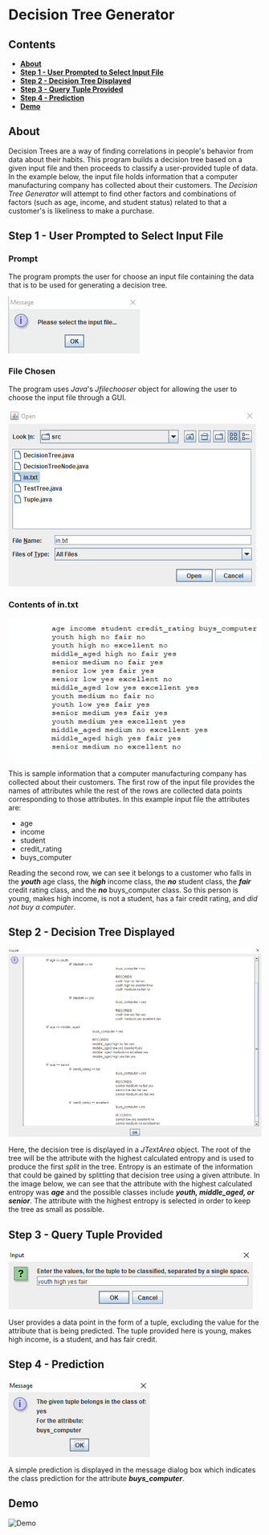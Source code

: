 # Decision Tree Generator

## Contents

- [**About**](#about)
- [**Step 1 - User Prompted to Select Input File**](#step-1---user-prompted-to-select-input-file)
- [**Step 2 - Decision Tree Displayed**](#step-2---decision-tree-displayed)
- [**Step 3 - Query Tuple Provided**](#step-3---query-tuple-provided)
- [**Step 4 - Prediction**](#step-4---prediction)
- [**Demo**](#demo)


## About

Decision Trees are a way of finding correlations in people's behavior from data
about their habits. This program builds a decision tree based on a given input
file and then proceeds to classify a user-provided tuple of data. In the
example below, the input file holds information that a computer manufacturing
company has collected about their customers. The *Decision Tree Generator* will
attempt to find other factors and combinations of factors (such as age, income,
and student status) related to that a customer's is likeliness to make a
purchase.
 		
## Step 1 - User Prompted to Select Input File

### Prompt

The program prompts the user for choose an input file containing the data that
is to be used for generating a decision tree.

![Selection Prompt](media/screenshots/2_select_file_prompt.png)

### File Chosen

The program uses *Java*'s *Jfilechooser* object for allowing the user to choose
the input file through a GUI.

![File Chooser GUI](media/screenshots/3_file_selector.png)

### Contents of in.txt

![Sample Input](media/screenshots/1_sample_input.png)

This is sample information that a computer manufacturing company has collected
about their customers. The first row of the input file provides the names of
attributes while the rest of the rows are collected data points corresponding
to those attributes. In this example input file the attributes are:

- age
- income
- student
- credit_rating
- buys_computer

Reading the second row, we can see it belongs to a customer who falls in the
***youth*** age class, the ***high*** income class, the ***no*** student class,
the ***fair*** credit rating class, and the ***no*** buys_computer class. So
this person is young, makes high income, is not a student, has a fair credit
rating, and *did not buy a computer*.


## Step 2 - Decision Tree Displayed

![Example1](media/screenshots/4_decision_tree.png)


Here, the decision tree is displayed in a *JTextArea* object. The root of the
tree will be the attribute with the highest calculated entropy and is used to
produce the first *split* in the tree. Entropy is an estimate of the
information that could be gained by splitting  that decision tree using a given
attribute. In the image below, we can see that the attribute with the highest
calculated entropy was ***age*** and the possible classes include ***youth,
middle_aged, or senior***. The attribute with the highest entropy is selected
in order to keep the tree as small as possible.


## Step 3 - Query Tuple Provided

![Example1](media/screenshots/5_providing_tuple.png)

User provides a data point in the form of a tuple, excluding the value for the
attribute that is being predicted. The tuple provided here is young, makes high
income, is a student, and has fair credit. 

## Step 4 - Prediction

![Example1](media/screenshots/6_prediction.png)

A simple prediction is displayed in the message dialog box which indicates the
class prediction for the attribute ***buys_computer***.


## Demo

![Demo](media/demo.gif?raw=true)

